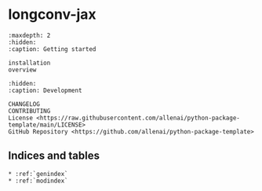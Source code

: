 # **longconv-jax**

```{toctree}
:maxdepth: 2
:hidden:
:caption: Getting started

installation
overview
```

```{toctree}
:hidden:
:caption: Development

CHANGELOG
CONTRIBUTING
License <https://raw.githubusercontent.com/allenai/python-package-template/main/LICENSE>
GitHub Repository <https://github.com/allenai/python-package-template>
```

## Indices and tables

```{eval-rst}
* :ref:`genindex`
* :ref:`modindex`
```
